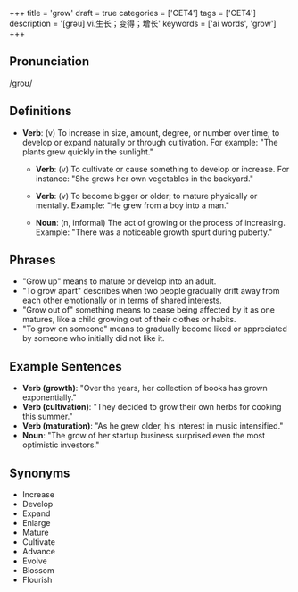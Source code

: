 +++
title = 'grow'
draft = true
categories = ['CET4']
tags = ['CET4']
description = '[grəu] vi.生长；变得；增长'
keywords = ['ai words', 'grow']
+++

## Pronunciation
/ɡroʊ/

## Definitions
- **Verb**: (v) To increase in size, amount, degree, or number over time; to develop or expand naturally or through cultivation. For example: "The plants grew quickly in the sunlight." 

  - **Verb**: (v) To cultivate or cause something to develop or increase. For instance: "She grows her own vegetables in the backyard."
  
  - **Verb**: (v) To become bigger or older; to mature physically or mentally. Example: "He grew from a boy into a man."
  
  - **Noun**: (n, informal) The act of growing or the process of increasing. Example: "There was a noticeable growth spurt during puberty."

## Phrases
- "Grow up" means to mature or develop into an adult.
- "To grow apart" describes when two people gradually drift away from each other emotionally or in terms of shared interests.
- "Grow out of" something means to cease being affected by it as one matures, like a child growing out of their clothes or habits.
- "To grow on someone" means to gradually become liked or appreciated by someone who initially did not like it.

## Example Sentences
- **Verb (growth)**: "Over the years, her collection of books has grown exponentially."
- **Verb (cultivation)**: "They decided to grow their own herbs for cooking this summer."
- **Verb (maturation)**: "As he grew older, his interest in music intensified."
- **Noun**: "The grow of her startup business surprised even the most optimistic investors."

## Synonyms
- Increase
- Develop
- Expand
- Enlarge
- Mature
- Cultivate
- Advance
- Evolve
- Blossom
- Flourish
